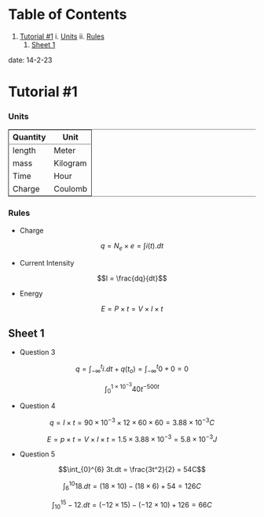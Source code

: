 
# Table of Contents

1.  [Tutorial #1](#orga357ef3)
        i.  [Units](#org1c884ce)
        ii.  [Rules](#org8dce089)
    1.  [Sheet 1](#org393517c)

date: 14-2-23


<a id="orga357ef3"></a>

# Tutorial #1


<a id="org1c884ce"></a>

### Units

<table border="2" cellspacing="0" cellpadding="6" rules="groups" frame="hsides">


<colgroup>
<col  class="org-left" />

<col  class="org-left" />
</colgroup>
<thead>
<tr>
<th scope="col" class="org-left">Quantity</th>
<th scope="col" class="org-left">Unit</th>
</tr>
</thead>

<tbody>
<tr>
<td class="org-left">length</td>
<td class="org-left">Meter</td>
</tr>


<tr>
<td class="org-left">mass</td>
<td class="org-left">Kilogram</td>
</tr>


<tr>
<td class="org-left">Time</td>
<td class="org-left">Hour</td>
</tr>


<tr>
<td class="org-left">Charge</td>
<td class="org-left">Coulomb</td>
</tr>
</tbody>
</table>


<a id="org8dce089"></a>

### Rules

-   Charge

$$q = N_e \times e = \int i(t).dt$$

-   Current Intensity

$$I = \frac{dq}{dt}$$

-   Energy

$$E = P \times t = V \times I \times t$$


<a id="org393517c"></a>

## Sheet 1

-   Question 3

$$q = \int_{-\infty}^{t}i.dt + q(t_o) = \int_{-\infty}^{t}0 + 0 = 0$$

$$\int_{0}^{1 \times 10^{-3}} 40t^{-500t}$$

-   Question 4

$$q = I \times t = 90 \times 10^{-3} \times 12 \times 60 \times 60 = 3.88 \times 10^{-3}C$$

$$E = p \times t = V \times I \times t = 1.5 \times 3.88 \times 10^{-3} = 5.8 \times 10^{-3}J$$

-   Question 5

$$\int_{0}^{6} 3t.dt = \frac{3t^2}{2} = 54C$$

$$\int_{6}^{10} 18.dt = (18 \times 10) - (18 \times 6) + 54 = 126C$$

$$\int_{10}^{15} -12.dt = (-12 \times 15) - (-12 \times 10) + 126 = 66C$$

